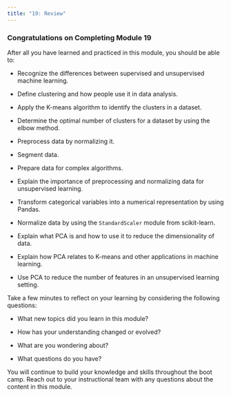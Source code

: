 ```yaml
---
title: "19: Review"
---
```


<img style="display: none;" src="https://static.bc-edx.com/data/dl-1-2/m19/lms/img/banner.jpg" alt="lesson banner" />

### Congratulations on Completing Module 19

After all you have learned and practiced in this module, you should be able to:

* Recognize the differences between supervised and unsupervised machine learning.

* Define clustering and how people use it in data analysis.

* Apply the K-means algorithm to identify the clusters in a dataset.

* Determine the optimal number of clusters for a dataset by using the elbow method.

* Preprocess data by normalizing it.

* Segment data.

* Prepare data for complex algorithms.

* Explain the importance of preprocessing and normalizing data for unsupervised learning.

* Transform categorical variables into a numerical representation by using Pandas.

* Normalize data by using the `StandardScaler` module from scikit-learn.

* Explain what PCA is and how to use it to reduce the dimensionality of data.

* Explain how PCA relates to K-means and other applications in machine learning.

* Use PCA to reduce the number of features in an unsupervised learning setting.

Take a few minutes to reflect on your learning by considering the following questions:

* What new topics did you learn in this module?

* How has your understanding changed or evolved?

* What are you wondering about?

* What questions do you have?

You will continue to build your knowledge and skills throughout the boot camp. Reach out to your instructional team with any questions about the content in this module.

